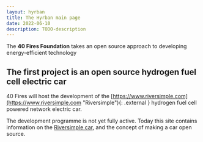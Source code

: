 ```yaml
---
layout: hyrban
title: The Hyrban main page
date: 2022-06-10
description: TODO-description
---
```



The __<span class="darkred">40</span> <span class="red">Fires</span> <span class="orange">Foundation</span>__ takes an open source approach to developing energy-efficient technology


## The first project is an open source hydrogen fuel cell electric car


40 Fires will host the development of the  [https://www.riversimple.com](https://www.riversimple.com "Riversimple"){: .external } hydrogen fuel cell powered network electric car.


The development programme is not yet fully active. Today this site contains information on the [Riversimple car](The+Hyrban.html), and the concept of making a car open source. 

